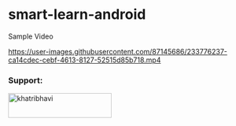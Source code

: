 # smart-learn-android

Sample Video

https://user-images.githubusercontent.com/87145686/233776237-ca14cdec-cebf-4613-8127-52515d85b718.mp4



<h3 align="left">Support:</h3>
<p><a href="https://www.buymeacoffee.com/khatribhavi"> <img align="left" src="https://cdn.buymeacoffee.com/buttons/v2/default-yellow.png" height="50" width="210" alt="khatribhavi" /></a></p>

